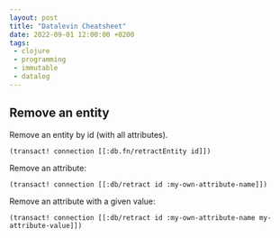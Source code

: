 ```yaml
---
layout: post
title: "Datalevin Cheatsheet"
date: 2022-09-01 12:00:00 +0200
tags:
 - clojure
 - programming
 - immutable
 - datalog
---
```


## Remove an entity

Remove an entity by id (with all attributes).

```
(transact! connection [[:db.fn/retractEntity id]])
```

Remove an attribute:

```
(transact! connection [[:db/retract id :my-own-attribute-name]])
```

Remove an attribute with a given value:

```
(transact! connection [[:db/retract id :my-own-attribute-name my-attribute-value]])
```
